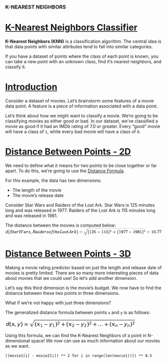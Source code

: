 ### K-NEAREST NEIGHBORS
# [K-Nearest Neighbors Classifier](https://www.codecademy.com/courses/machine-learning/lessons/knn/exercises/knn)
**K-Nearest Neighbors (KNN)** is a classification algorithm. 
The central idea is that data points with similar attributes tend to fall into similar categories.

If you have a dataset of points where the class of each point is known, you can take a new point with an unknown class, find it’s nearest neighbors, and classify it.

# [Introduction](https://www.codecademy.com/courses/machine-learning/lessons/knn/exercises/movies)
Consider a dataset of movies. 
Let’s brainstorm some features of a movie data point. 
A feature is a piece of information associated with a data point.

Let’s think about how we might want to classify a movie.
We’re going to be classifying movies as either good or bad.
In our dataset, we’ve classified a movie as good if it had an IMDb rating of 7.0 or greater.
Every “good” movie will have a class of `1`, while every bad movie will have a class of `0`.

# [Distance Between Points - 2D](https://www.codecademy.com/courses/machine-learning/lessons/knn/exercises/distance-two-d)
We need to define what it means for two points to be close together or far apart. 
To do this, we’re going to use the [Distance Formula](https://github.com/lendoo73/Challenge-Project-of-CodeCademy/tree/master/python/Learn_the_Basics_of_Machine_Learning/Classification_K_Nearest_Neighbors/Distance_formula).

For this example, the data has two dimensions:
* The length of the movie
* The movie’s release date

Consider Star Wars and Raiders of the Lost Ark. 
Star Wars is 125 minutes long and was released in 1977. 
Raiders of the Lost Ark is 115 minutes long and was released in 1981.

The distance between the movies is computed below:
![formula](ST_RotLA.jpg)

# [Distance Between Points - 3D](https://www.codecademy.com/courses/machine-learning/lessons/knn/exercises/distance-three-d)
Making a movie rating predictor based on just the length and release date of movies is pretty limited. 
There are so many more interesting pieces of data about movies that we could use! So let’s add another dimension.

Let’s say this third dimension is the movie’s budget.
We now have to find the distance between these two points in three dimensions.

What if we’re not happy with just three dimensions?

The generalized distance formula between points `x` and `y` is as follows:

![eucledian formula](../Distance_formula/eucledian_formula.jpg)

Using this formula, we can find the K-Nearest Neighbors of a point in N-dimensional space!
We now can use as much information about our movies as we want.
```
[(movie1[i] - movie2[i]) ** 2 for i in range(len(movie1))]) ** 0.5
```
